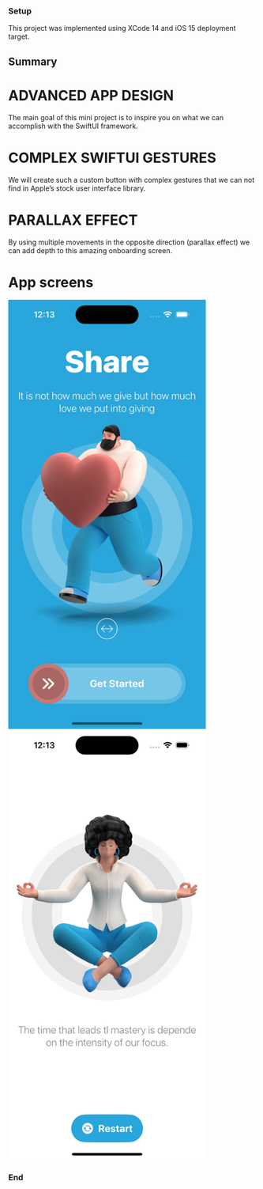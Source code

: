 ### Setup
This project was implemented using XCode 14 and iOS 15 deployment target.


## Summary

# ADVANCED APP DESIGN
The main goal of this mini project is to inspire you on what we can accomplish with the SwiftUI framework.

# COMPLEX SWIFTUI GESTURES
We will create such a custom button with complex gestures that we can not find in Apple’s stock user interface library.

# PARALLAX EFFECT
By using multiple movements in the opposite direction (parallax effect) we can add depth to this amazing onboarding screen.

# App screens
<img src="Screenshots/1.png" alt="drawing" width="400" heigh="867"/>
<img src="Screenshots/2.png" alt="drawing" width="400" heigh="867"/>
<!-- ![](Screenshots/1.png =400x867) -->
<!-- ![](Screenshots/2.png =400x867)  -->


### End
